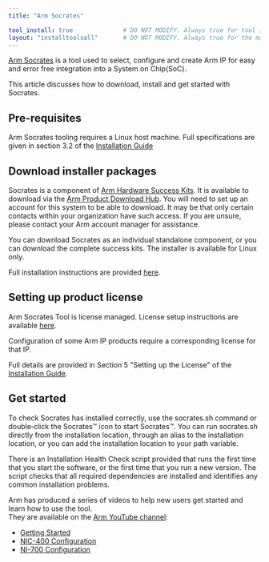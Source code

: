 ```yaml
---
title: "Arm Socrates"

tool_install: true              # DO NOT MODIFY. Always true for tool installs
layout: "installtoolsall"       # DO NOT MODIFY. Always true for the main page of tool installs
---
```

[Arm Socrates](https://developer.arm.com/Tools%20and%20Software/Socrates) is a tool used to select, configure and create Arm IP for easy and error free integration into a System on Chip(SoC). 

This article discusses how to download, install and get started with Socrates.

## Pre-requisites

Arm Socrates tooling requires a Linux host machine. Full specifications are given in section 3.2 of the [Installation Guide](https://developer.arm.com/documentation/101400)

## Download installer packages

Socrates is a component of [Arm Hardware Success Kits](https://www.arm.com/products/development-tools/success-kits). It is available to download via the [Arm Product Download Hub](https://developer.arm.com/downloads). You will need to set up an account for this system to be able to download. It may be that only certain contacts within your organization have such access. If you are unsure, please contact your Arm account manager for assistance.

You can download Socrates as an individual standalone component, or you can download the complete success kits. The installer is available for Linux only.

Full installation instructions are provided [here](https://developer.arm.com/documentation/101400).

## Setting up product license

Arm Socrates Tool is license managed. License setup instructions are available [here](../license/).

Configuration of some Arm IP products require a corresponding license for that IP.

Full details are provided in Section 5 "Setting up the License" of the [Installation Guide](https://developer.arm.com/documentation/101400).

## Get started

To check Socrates has installed correctly, use the socrates.sh command or double‑click the Socrates™ icon to start Socrates™.
You can run socrates.sh directly from the installation location, through an alias to the installation location, or you can add the installation location to your path variable.

There is an Installation Health Check script provided that runs the first time that you start the software, or the first time that you run a new version. The script checks that all required dependencies are installed and identifies any common installation problems.

Arm has produced a series of videos to help new users get started and learn how to use the tool.\
They are available on the [Arm YouTube channel](https://www.youtube.com/c/arm):

 * [Getting Started](https://youtube.com/playlist?list=PLgyFKd2HIZlY_y7b5OTtyrso45q-eCM_s)
 * [NIC-400 Configuration](https://youtube.com/playlist?list=PLgyFKd2HIZlaQBfd8YEMwSQX_cWIxODgG)
 * [NI-700 Configuration](https://youtube.com/playlist?list=PLgyFKd2HIZlahIsHSSw7ViwiFxeBYc36b)